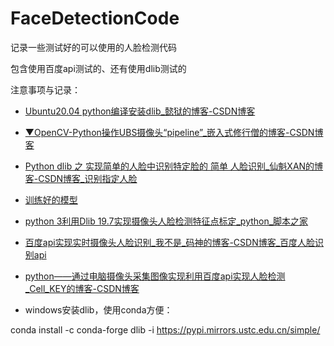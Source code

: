# FaceDetectionCode

 记录一些测试好的可以使用的人脸检测代码

包含使用百度api测试的、还有使用dlib测试的

注意事项与记录：

+ [Ubuntu20.04 python编译安装dlib_懿狱的博客-CSDN博客](https://blog.csdn.net/yiyu_951/article/details/123235101)

+ [▼OpenCV-Python操作UBS摄像头“pipeline”_嵌入式修行僧的博客-CSDN博客](https://blog.csdn.net/weixin_41099962/article/details/103097384)

+ [Python dlib 之 实现简单的人脸中识别特定脸的 简单 人脸识别_仙魁XAN的博客-CSDN博客_识别指定人脸](https://blog.csdn.net/u014361280/article/details/105403066)

+ [训练好的模型](http://dlib.net/files/)

+ [python 3利用Dlib 19.7实现摄像头人脸检测特征点标定_python_脚本之家](https://www.jb51.net/article/135512.htm?utm_medium=referral)

+ [百度api实现实时摄像头人脸识别_我不是_码神的博客-CSDN博客_百度人脸识别api](https://blog.csdn.net/cjava_python/article/details/118964372)

+ [python——通过电脑摄像头采集图像实现利用百度api实现人脸检测_Cell_KEY的博客-CSDN博客](https://blog.csdn.net/Cell_KEY/article/details/88669353)
- windows安装dlib，使用conda方便：

conda install -c conda-forge dlib -i https://pypi.mirrors.ustc.edu.cn/simple/
